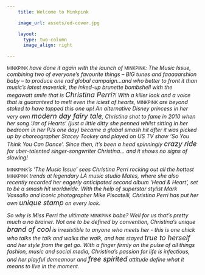 ```yaml
---
    title: Welcome to Minkpink

    image_url: assets/ed-cover.jpg

    layout:
      type: two-column
      image_align: right

---
```


<style>
h1.title {
  font-family: "rodondoregular" !important;
}
#seditors-letter header {
  padding-top: 5%;
}
p { font-style: italic }
big { font-size: 130% }
p > span { font-style: normal; font-size: 80%; }
</style>

<span>MINKPINK</span> have done it again with the launch of <span>MINKPINK</span>: The Music Issue, combining two of everyone’s favourite
things – BIG tunes and faaaaarshion baby – to produce one rad global campaign…and who better to front it than music’s
latest maverick, the inked-up brunette bombshell with the megawatt smile that is <big>Christina Perri</big>?! With a killer look
and a voice that is guaranteed to melt even the iciest of hearts, <span>MINKPINK</span> are beyond stoked to have tapped this one up! An alternative Disney princess in her very own <big>modern day fairy tale</big>, Christina shot to fame in 2010 when
her song ‘Jar of Hearts’ (just a little ditty she penned whilst sitting in her bedroom in her PJs one day) became a global
smash hit after it was picked up by choreographer Stacey Tookey and played on US TV show ‘So You Think You
Can Dance’. Since then, it’s been a head spinningly <big>crazy ride</big> for uber-talented singer-songwriter Christina…
and it shows no signs of slowing!


<span>MINKPINK</span>’s ‘The Music Issue’ sees Christina Perri rocking out all the hottest <span>MINKPINK</span> trends at legendary LA music studio Mates, where she also recently recorded her eagerly anticipated second album ‘Head & Heart’, set to be a smash hit worldwide. With the help of superstar stylist Mark Vassallo and iconic photographer Mike Piscatelli, Christina Perri has put her own <big>unique stamp</big> on every look. 

So why is Miss Perri the ultimate <span>MINKPINK</span> babe? Well for us that’s pretty much a no brainer. Not one to be defined by convention, Christina’s unique <big>brand of cool</big> is irresistible to anyone who meets her - this is one chick who talks the talk and walks the walk, and has stayed <big>true to herself</big> and her style from the get go. With a finger firmly on the pulse of all things fashion, music and social media, Christina’s passion for life is infectious, and her playful demeanour and <big>free spirited</big> attitude define what it means to live in the moment. 



